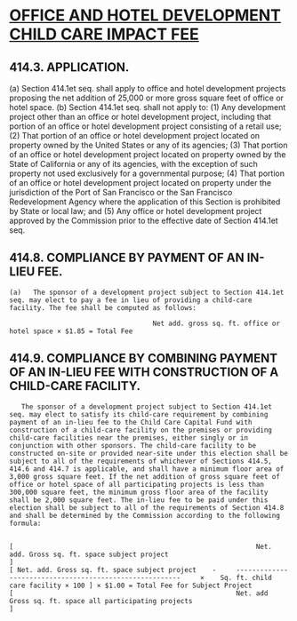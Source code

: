 # [OFFICE AND HOTEL DEVELOPMENT CHILD CARE IMPACT FEE](http://library.amlegal.com/nxt/gateway.dll/California/planning/article4developmentimpactfeesandprojectr?f=templates$fn=default.htm$3.0$vid=amlegal:sanfrancisco_ca$anc=JD_414A.4)

## 414.3.  APPLICATION.
   (a)   Section 414.1et seq. shall apply to office and hotel development projects proposing the net addition of 25,000 or more gross square feet of office or hotel space.
   (b)   Section 414.1et seq. shall not apply to:
      (1)   Any development project other than an office or hotel development project, including that portion of an office or hotel development project consisting of a retail use;
      (2)   That portion of an office or hotel development project located on property owned by the United States or any of its agencies;
      (3)   That portion of an office or hotel development project located on property owned by the State of California or any of its agencies, with the exception of such property not used exclusively for a governmental purpose;
      (4)   That portion of an office or hotel development project located on property under the jurisdiction of the Port of San Francisco or the San Francisco Redevelopment Agency where the application of this Section is prohibited by State or local law; and
      (5)   Any office or hotel development project approved by the Commission prior to the effective date of Section 414.1et seq.

## 414.8.  COMPLIANCE BY PAYMENT OF AN IN-LIEU FEE.

    (a)   The sponsor of a development project subject to Section 414.1et seq. may elect to pay a fee in lieu of providing a child-care facility. The fee shall be computed as follows:

                                        Net add. gross sq. ft. office or hotel space × $1.85 = Total Fee


## 414.9.  COMPLIANCE BY COMBINING PAYMENT OF AN IN-LIEU FEE WITH CONSTRUCTION OF A CHILD-CARE FACILITY.
       The sponsor of a development project subject to Section 414.1et seq. may elect to satisfy its child-care requirement by combining payment of an in-lieu fee to the Child Care Capital Fund with construction of a child-care facility on the premises or providing child-care facilities near the premises, either singly or in conjunction with other sponsors. The child-care facility to be constructed on-site or provided near-site under this election shall be subject to all of the requirements of whichever of Sections 414.5, 414.6 and 414.7 is applicable, and shall have a minimum floor area of 3,000 gross square feet. If the net addition of gross square feet of office or hotel space of all participating projects is less than 300,000 square feet, the minimum gross floor area of the facility shall be 2,000 square feet. The in-lieu fee to be paid under this election shall be subject to all of the requirements of Section 414.8 and shall be determined by the Commission according to the following formula:


    [                                                             Net. add. Gross sq. ft. space subject project                                                  ]
    [ Net. add. Gross sq. ft. space subject project    -     --------------------------------------------------------     ×    Sq. ft. child care facility × 100 ] × $1.00 = Total Fee for Subject Project
    [                                                        Net. add Gross sq. ft. space all participating projects                                             ]
